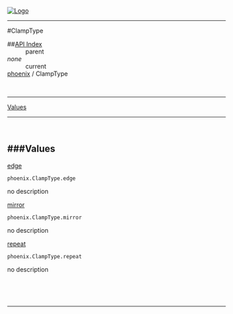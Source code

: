 
[![Logo](../../images/logo.png)](../../index.html)

---

#ClampType


##[API Index](../../api/index.html#phoenix)   
&emsp;&emsp;&emsp;parent    
_none_   
&emsp;&emsp;&emsp;current    
[phoenix](./) / ClampType

<br/>

---


[Values](#Values)   


---

&nbsp;   

<a class="lift" name="Values" ></a>
###Values   
---
<a class="lift" name="edge" href="#edge">edge</a>



`phoenix.ClampType.edge`

<span class="small_desc_flat"> no description </span>   

<a class="lift" name="mirror" href="#mirror">mirror</a>



`phoenix.ClampType.mirror`

<span class="small_desc_flat"> no description </span>   

<a class="lift" name="repeat" href="#repeat">repeat</a>



`phoenix.ClampType.repeat`

<span class="small_desc_flat"> no description </span>   

&nbsp;   



&nbsp;
&nbsp;
&nbsp;

---  


&nbsp;   
&nbsp;   